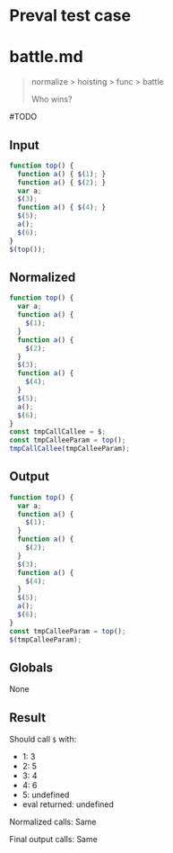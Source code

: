 # Preval test case

# battle.md

> normalize > hoisting > func > battle
>
> Who wins?

#TODO

## Input

`````js filename=intro
function top() {
  function a() { $(1); }
  function a() { $(2); }
  var a;
  $(3);
  function a() { $(4); }
  $(5);
  a();
  $(6);
}
$(top());

`````

## Normalized

`````js filename=intro
function top() {
  var a;
  function a() {
    $(1);
  }
  function a() {
    $(2);
  }
  $(3);
  function a() {
    $(4);
  }
  $(5);
  a();
  $(6);
}
const tmpCallCallee = $;
const tmpCalleeParam = top();
tmpCallCallee(tmpCalleeParam);
`````

## Output

`````js filename=intro
function top() {
  var a;
  function a() {
    $(1);
  }
  function a() {
    $(2);
  }
  $(3);
  function a() {
    $(4);
  }
  $(5);
  a();
  $(6);
}
const tmpCalleeParam = top();
$(tmpCalleeParam);
`````

## Globals

None

## Result

Should call `$` with:
 - 1: 3
 - 2: 5
 - 3: 4
 - 4: 6
 - 5: undefined
 - eval returned: undefined

Normalized calls: Same

Final output calls: Same
